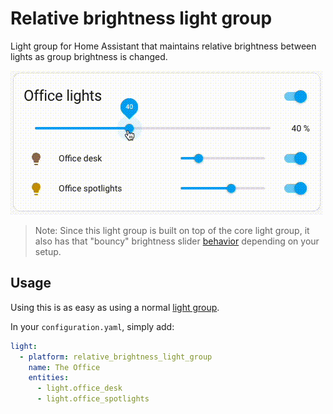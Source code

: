 # Relative brightness light group
Light group for Home Assistant that maintains relative brightness between lights as group brightness is changed.

![](demo.gif)

> Note: Since this light group is built on top of the core light group, it also has that "bouncy" brightness slider [behavior](https://community.home-assistant.io/t/light-groups-bouncy-brightness-slider-behaviour/501539) depending on your setup. 


## Usage

Using this is as easy as using a normal [light group](https://www.home-assistant.io/integrations/group/). 

In your `configuration.yaml`, simply add: 

```yaml
light:
  - platform: relative_brightness_light_group
    name: The Office
    entities:
      - light.office_desk
      - light.office_spotlights
```


